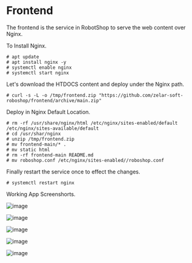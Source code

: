 # Frontend

The frontend is the service in RobotShop to serve the web content over Nginx.

To Install Nginx.

```
# apt update
# apt install nginx -y
# systemctl enable nginx 
# systemctl start nginx 
```

Let's download the HTDOCS content and deploy under the Nginx path.

```
# curl -s -L -o /tmp/frontend.zip "https://github.com/zelar-soft-roboshop/frontend/archive/main.zip"
```

Deploy in Nginx Default Location.

```
# rm -rf /usr/share/nginx/html /etc/nginx/sites-enabled/default /etc/nginx/sites-available/default
# cd /usr/shar/nginx
# unzip /tmp/frontend.zip
# mv frontend-main/* .
# mv static html
# rm -rf frontend-main README.md
# mv roboshop.conf /etc/nginx/sites-enabled//roboshop.conf
```

Finally restart the service once to effect the changes.

```
# systemctl restart nginx 
```


Working App Screenshorts.

![image](https://user-images.githubusercontent.com/29029753/114181910-b7d40380-995f-11eb-8d9f-16e11c38e37d.png)

![image](https://user-images.githubusercontent.com/29029753/114181944-befb1180-995f-11eb-8918-78c2801b5469.png)

![image](https://user-images.githubusercontent.com/29029753/114181981-c5898900-995f-11eb-9206-1cf97431d44b.png)

![image](https://user-images.githubusercontent.com/29029753/114182013-cde1c400-995f-11eb-8847-1a736352682a.png)

![image](https://user-images.githubusercontent.com/29029753/114182026-d20de180-995f-11eb-9b82-04807d4bf8ea.png)


